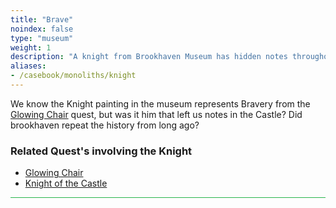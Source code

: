 ```yaml
---
title: "Brave"
noindex: false
type: "museum"
weight: 1
description: "A knight from Brookhaven Museum has hidden notes throughout the castle."
aliases:
- /casebook/monoliths/knight
--- 
```


We know the Knight painting in the museum represents Bravery from the [Glowing Chair](/lore/quests/glowing_chair) quest, but was it him that left us notes in the Castle? Did brookhaven repeat the history from long ago?


<h3>Related Quest's involving the Knight</h3>

- [Glowing Chair](/lore/quests/glowing_chair)
- [Knight of the Castle](/lore/quests/knight_of_the_castle)


<hr style="background-color: #28b44c" size=8>